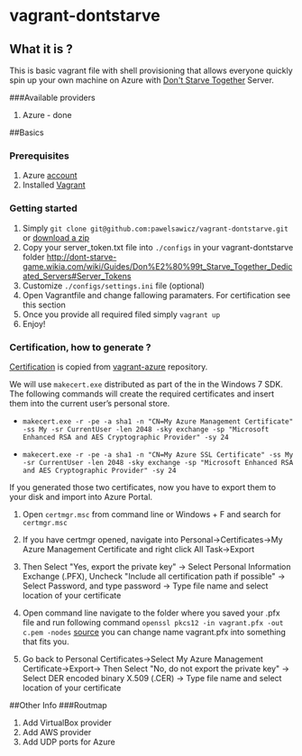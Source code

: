 # vagrant-dontstarve
## What it is ?
This is basic vagrant file with shell provisioning that allows everyone quickly spin up your own machine on Azure with [Don't Starve Together](http://www.dontstarvegame.com/) Server.

###Available providers 
1. Azure - done

##Basics 

### Prerequisites
1. Azure [account](https://account.windowsazure.com)
2. Installed [Vagrant](https://www.vagrantup.com)

### Getting started

1. Simply ```git clone git@github.com:pawelsawicz/vagrant-dontstarve.git``` or [download a zip](https://github.com/pawelsawicz/vagrant-dontstarve/archive/master.zip)
2. Copy your server_token.txt file into ```./configs```  in your vagrant-dontstarve folder http://dont-starve-game.wikia.com/wiki/Guides/Don%E2%80%99t_Starve_Together_Dedicated_Servers#Server_Tokens
3. Customize ```./configs/settings.ini``` file (optional)
4. Open Vagrantfile and change fallowing paramaters. For certification see this section
5. Once you provide all required filed simply ```vagrant up```
6. Enjoy!

### Certification, how to generate ?
[Certification](https://github.com/MSOpenTech/vagrant-azure#certificate-generation) is copied from [vagrant-azure](https://github.com/MSOpenTech/vagrant-azure) repository.

We will use ```makecert.exe``` distributed as part of the in the Windows 7 SDK. The following commands will create the required certificates and insert them into the current user’s personal store.

* ```makecert.exe -r -pe -a sha1 -n "CN=My Azure Management Certificate" -ss My -sr CurrentUser -len 2048 -sky exchange -sp "Microsoft Enhanced RSA and AES Cryptographic Provider" -sy 24```

* ```makecert.exe -r -pe -a sha1 -n "CN=My Azure SSL Certificate" -ss My -sr CurrentUser -len 2048 -sky exchange -sp "Microsoft Enhanced RSA and AES Cryptographic Provider" -sy 24```

If you generated those two certificates, now you have to export them to your disk and import into Azure Portal.

1. Open ```certmgr.msc``` from command line or Windows + F and search for ```certmgr.msc```

2. If you have certmgr opened, navigate into Personal->Certificates->My Azure Management Certificate and right click All Task->Export

  1. Then Select "Yes, export the private key" -> Select Personal Information Exchange (.PFX), Uncheck "Include all certification path if possible" -> Select Password, and type password -> Type file name and select location of your certificate

  2. Open command line navigate to the folder where you saved your .pfx file and run following command ```openssl pkcs12 -in vagrant.pfx -out c.pem -nodes``` [source](https://github.com/MSOpenTech/vagrant-azure/issues/25#issue-38745468) you can change name vagrant.pfx into something that fits you.

  3. Go back to Personal Certificates->Select My Azure Management Certificate->Export-> Then Select "No, do not export the private key" -> Select DER encoded binary X.509 (.CER) -> Type file name and select location of your certificate

##Other Info
###Routmap

1. Add VirtualBox provider
2. Add AWS provider
3. Add UDP ports for Azure
